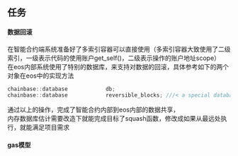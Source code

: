## 任务
#### 数据回滚
在智能合约端系统准备好了多索引容器可以直接使用（多索引容器大致使用了二级索引，一级表示代码的使用账户get_self()，二级表示操作的账户地址scope）    
在eos内部系统使用了特别的数据库，来支持对数据的回滚，具体参考如下的两个对象在eos中的实现方法
``` C++
chainbase::database            db;
chainbase::database            reversible_blocks; ///< a special database to persist blocks that have successfully been applied but are still reversible
```
通过以上的操作，完成了智能合约内部到eos内部的数据共享，  
内存数据库估计需要改造下就能完成目标了squash函数，修改成如果从最远处执行，就能满足项目需求
#### gas模型